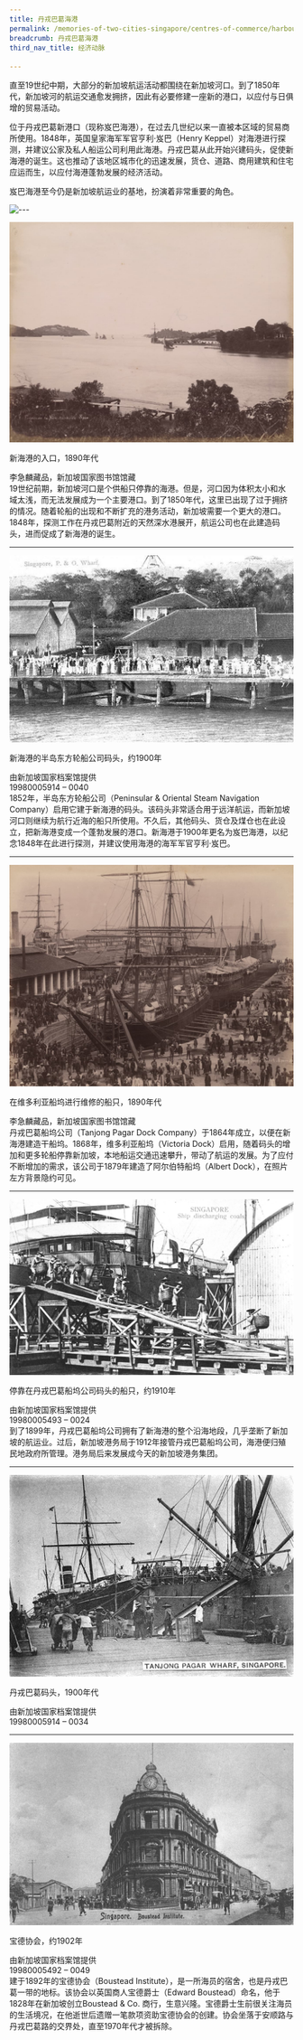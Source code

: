 ```yaml
---
title: 丹戎巴葛海港
permalink: /memories-of-two-cities-singapore/centres-of-commerce/harbour-at-tanjong-pagar/
breadcrumb: 丹戎巴葛海港
third_nav_title: 经济动脉

---
```


直至19世纪中期，大部分的新加坡航运活动都围绕在新加坡河口。到了1850年代，新加坡河的航运交通愈发拥挤，因此有必要修建一座新的港口，以应付与日俱增的贸易活动。

位于丹戎巴葛新港口（现称岌巴海港），在过去几世纪以来一直被本区域的贸易商所使用。1848年，英国皇家海军军官亨利·岌巴（Henry Keppel）对海港进行探测，并建议公家及私人船运公司利用此海港。丹戎巴葛从此开始兴建码头，促使新海港的诞生。这也推动了该地区城市化的迅速发展，货仓、道路、商用建筑和住宅应运而生，以应付海港蓬勃发展的经济活动。

岌巴海港至今仍是新加坡航运业的基地，扮演着非常重要的角色。
<p></p>

![---](/images/partition.jpg)

![E新海港的入口，1890年代](/images/centres-of-commerce/Sub3-1-entrance-to-new-harbour.jpg)
<div class="custom-caption">
<div><p>新海港的入口，1890年代</p></div>
<div>李急麟藏品，新加坡国家图书馆馆藏</div>
</div>
19世纪前期，新加坡河口是个供船只停靠的海港。但是，河口因为体积太小和水域太浅，而无法发展成为一个主要港口。到了1850年代，这里已出现了过于拥挤的情况。随着轮船的出现和不断扩充的港务活动，新加坡需要一个更大的港口。1848年，探测工作在丹戎巴葛附近的天然深水港展开，航运公司也在此建造码头，进而促成了新海港的诞生。
<p></p>
<p></p>
<hr>

![新海港的半岛东方轮船公司码头，约1900年](/images/centres-of-commerce/Sub3-2-pno-wharf-at-new-harbour-rz.jpg)
<div class="custom-caption">
<div><p>新海港的半岛东方轮船公司码头，约1900年</p></div>
<div>由新加坡国家档案馆提供</div>
<div>19980005914 – 0040</div>
</div>
1852年，半岛东方轮船公司（Peninsular & Oriental Steam Navigation Company）启用它建于新海港的码头。该码头非常适合用于远洋航运，而新加坡河口则继续为航行近海的船只所使用。不久后，其他码头、货仓及煤仓也在此设立，把新海港变成一个蓬勃发展的港口。新海港于1900年更名为岌巴海港，以纪念1848年在此进行探测，并建议使用海港的海军军官亨利·岌巴。
<p></p>
<p></p>
<hr>

![在维多利亚船坞进行维修的船只，1890年代](/images/centres-of-commerce/Sub3-3-vessels-being-repaired-in-victoria-dock.jpg)
<div class="custom-caption">
<div><p>在维多利亚船坞进行维修的船只，1890年代</p></div>
<div>李急麟藏品，新加坡国家图书馆馆藏</div>
</div>
丹戎巴葛船坞公司（Tanjong Pagar Dock Company）于1864年成立，以便在新海港建造干船坞。1868年，维多利亚船坞（Victoria Dock）启用，随着码头的增加和更多轮船停靠新加坡，本地船运交通迅速攀升，带动了航运的发展。为了应付不断增加的需求，该公司于1879年建造了阿尔伯特船坞（Albert Dock），在照片左方背景隐约可见。
<p></p>
<p></p>
<hr>

![停靠在丹戎巴葛船坞公司码头的船只，约1910年](/images/centres-of-commerce/Sub3-4-ship-docked-at-wharf-of-tanjong-pagar-dock-cr.jpg)
<div class="custom-caption">
<div><p>停靠在丹戎巴葛船坞公司码头的船只，约1910年</p></div>
<div>由新加坡国家档案馆提供</div>
<div>19980005493 – 0024</div>
</div>
到了1899年，丹戎巴葛船坞公司拥有了新海港的整个沿海地段，几乎垄断了新加坡的航运业。过后，新加坡港务局于1912年接管丹戎巴葛船坞公司，海港便归殖民地政府所管理。港务局后来发展成今天的新加坡港务集团。
<p></p>
<p></p>
<hr>

![丹戎巴葛码头，1900年代](/images/centres-of-commerce/Sub3-5-tanjong-pagar-wharf-rz.jpg)
<div class="custom-caption">
<div><p>丹戎巴葛码头，1900年代</p></div>
<div>由新加坡国家档案馆提供</div>
<div>19980005914 – 0034</div>
</div>
<p></p>
<p></p>
<hr>

![宝德协会，约1902年](/images/centres-of-commerce/Sub3-6-boustead-institute-cr.jpg)
<div class="custom-caption">
<div><p>宝德协会，约1902年</p></div>
<div>由新加坡国家档案馆提供</div>
<div>19980005492 – 0049</div>
</div>
建于1892年的宝德协会（Boustead Institute），是一所海员的宿舍，也是丹戎巴葛一带的地标。该协会以英国商人宝德爵士（Edward Boustead）命名，他于1828年在新加坡创立Boustead & Co. 商行，生意兴隆。宝德爵士生前很关注海员的生活境况，在他逝世后遗赠一笔款项资助宝德协会的创建。协会坐落于安顺路与丹戎巴葛路的交界处，直至1970年代才被拆除。
<p></p>
<p></p>
